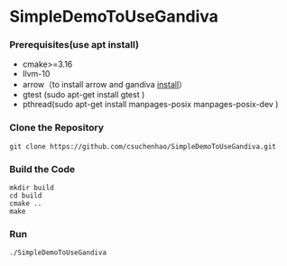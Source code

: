 # SimpleDemoToUseGandiva

### Prerequisites(use apt install)

- cmake>=3.16
- llvm-10
- arrow（to install arrow and gandiva [install](https://arrow.apache.org/install/)）
- gtest (sudo apt-get install gtest )
- pthread(sudo apt-get install manpages-posix manpages-posix-dev )

### Clone the Repository

`git clone https://github.com/csuchenhao/SimpleDemoToUseGandiva.git`

### Build the Code

```
mkdir build
cd build
cmake ..
make
```



### Run

`./SimpleDemoToUseGandiva`



### 